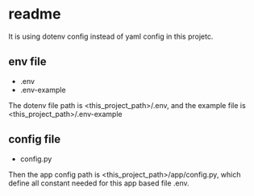 # readme

It is using dotenv config instead of yaml config in this projetc.

## env file

- .env
- .env-example

The dotenv file path is <this_project_path>/.env, 
and the example file is <this_project_path>/.env-example

## config file

- config.py

Then the app config path is <this_project_path>/app/config.py, 
which define all constant needed for this app based file .env.